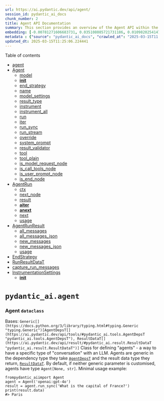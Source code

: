 ```yaml
---
url: https://ai.pydantic.dev/api/agent/
session_id: pydantic_ai_docs
chunk_number: 2
title: Agent API Documentation
summary: This section provides an overview of the Agent API within the Pydantic library, including a detailed table of contents with links to various functionalities such as the Agent class, its methods, and attributes like model, name, and end_strategy.
embedding: [-0.00781271606683731, 0.035108085721731186, 0.010982025414705276, -0.018008556216955185, 0.030906908214092255, 0.03400251269340515, 0.007370486855506897, -0.0067992741242051125, 0.01791028305888176, -0.021202433854341507, 0.006793132051825523, -0.06146986037492752, 0.004701756406575441, -0.04518108442425728, -0.01857362687587738, -0.03439560532569885, -0.01610451377928257, 0.021570958197116852, 0.022037755697965622, 0.053165778517723083, 0.046212952584028244, 0.0055892858654260635, 0.031496547162532806, 0.0003598870534915477, -0.009059556759893894, -0.005718269385397434, -0.011196997947990894, 0.039333831518888474, -0.011639227159321308, -0.009563206695020199, 0.04952967166900635, -0.015723705291748047, -0.014691837131977081, -0.0005074887303635478, 0.03218445926904678, -0.0050948490388691425, 0.017087245360016823, 0.027246233075857162, -0.004400794859975576, 0.033437442034482956, 0.010975883342325687, -0.029899608343839645, 0.05070894956588745, 0.03427276387810707, -0.03962865099310875, -0.016079945489764214, 0.004907515831291676, 0.03574686124920845, 0.009366660378873348, -0.0026456976775079966, -0.06731711328029633, 0.005033428315073252, 0.005650706589221954, 0.004062980879098177, -0.029039718210697174, 0.019273823127150536, -0.01135669182986021, 0.034248195588588715, 0.02673029899597168, -0.03835109993815422, -0.004929013084620237, 0.006025373004376888, 0.008770879358053207, 0.049480535089969635, -0.021607810631394386, -0.007118661887943745, -0.04338759928941727, 0.03913728520274162, -0.060831084847450256, 0.01377052627503872, 0.04979992285370827, 0.022897645831108093, -0.07542464882135391, -0.017271507531404495, -0.039456672966480255, -0.02945737913250923, 0.013205455616116524, 0.0590621680021286, 0.0031171017326414585, -0.03636106848716736, 0.007100235670804977, 0.019593210890889168, 0.008549764752388, 0.0030725717078894377, -0.004244172014296055, -0.03641020506620407, -0.02239399589598179, -0.044886264950037, -0.018807025626301765, -0.06672747433185577, -0.02439631149172783, -0.006040728185325861, -0.0046004122123122215, 0.026779435575008392, 0.07375400513410568, 0.027246233075857162, -0.0013121002120897174, -0.021263854578137398, 0.0028207467403262854, 0.005107133183628321, 0.03884246572852135, -0.014188187196850777, -0.045475903898477554, 0.02759018912911415, 0.0099562993273139, -0.010533654130995274, -0.032110754400491714, -0.016878414899110794, -0.060781948268413544, -0.012824647128582, -0.05306750535964966, 0.010662637650966644, 0.0138933677226305, 0.016890699043869972, -0.0947844609618187, -0.02037939615547657, -0.013475706800818443, 0.020096860826015472, 0.02972763031721115, -0.017541758716106415, -0.00021017403923906386, 0.036385636776685715, 0.011135577224195004, 0.012578964233398438, 0.049087442457675934, 0.01617821864783764, -0.016079945489764214, -0.05026672035455704, -0.003448773641139269, -0.036778729408979416, -0.00024050052161328495, -0.010576648637652397, -0.021816641092300415, -0.007057241164147854, -0.014016209170222282, -0.001497897901572287, -0.021337559446692467, -0.0051347725093364716, -0.033977944403886795, 0.01756632700562477, 0.0008429994340986013, -0.004606554284691811, -0.008746311068534851, 0.044935401529073715, 0.0029420526698231697, 0.03709811717271805, -0.04903830587863922, 0.049283988773822784, -0.01309489831328392, 0.05287095904350281, 0.0237943883985281, 0.05139686167240143, -0.04053767770528793, -0.016804710030555725, -0.006516738794744015, 0.03714725375175476, 0.003961636684834957, 0.01569913700222969, 0.043731555342674255, -0.06058540195226669, -0.0024813972413539886, 0.05024215206503868, -0.018794741481542587, -0.018659615889191628, -0.03019442781805992, -0.013930220156908035, -0.01791028305888176, -0.021964050829410553, -0.01791028305888176, -0.01678014174103737, 0.0008053792407736182, -0.007474902085959911, -0.024740267544984818, 0.032381005585193634, -0.014274176210165024, -0.05203563719987869, -0.0652533769607544, 0.013451138511300087, -0.03267582505941391, -0.045475903898477554, -0.016067661345005035, -0.01483924686908722, -0.038326531648635864, -0.04024285823106766, -0.013819662854075432, -0.01383194699883461, -0.0135002750903368, -0.011196997947990894, -0.015416601672768593, 0.03960408270359039, 0.033633988350629807, 0.0184507854282856, 0.05390282720327377, 0.03876876085996628, -0.03326546400785446, 0.008046114817261696, 0.030636657029390335, -0.02646004781126976, 0.042134616523981094, 0.023106476292014122, 0.018733320757746696, 0.0023370585404336452, 0.02298363484442234, 0.012075314298272133, 0.006178924813866615, -0.04810471087694168, 0.01770145259797573, 0.01289835199713707, -0.026632025837898254, -0.029015149921178818, 0.03466585651040077, -0.052084773778915405, -0.004164325073361397, -0.025673862546682358, -0.04795730113983154, 0.0026794790755957365, -0.061371587216854095, -0.004299450665712357, 0.0041458988562226295, 0.028843171894550323, -0.01669415272772312, 0.025403611361980438, 0.026607457548379898, -0.04461601376533508, -0.07950298488140106, 0.014556711539626122, -0.022688815370202065, -0.048940032720565796, -0.02372068352997303, 0.007444191724061966, -0.011731358245015144, -0.021018171682953835, 0.0056230672635138035, -0.0037773745134472847, 0.013291444629430771, -0.05272354930639267, 0.015244623646140099, -0.004495996981859207, 0.024359459057450294, -0.01757861115038395, -0.03306891769170761, 0.0011431932216510177, 0.020883046090602875, -0.01316860318183899, -0.01690298318862915, 0.03626279532909393, 0.02453143708407879, -0.03100518137216568, 0.05370628088712692, 0.044738855212926865, 0.03112802281975746, -0.006243416573852301, 0.017087245360016823, -0.04495996981859207, -0.029629357159137726, 0.01630106009542942, -0.01703810878098011, -0.025477316230535507, -0.032503847032785416, 0.03400251269340515, 0.020686499774456024, 0.0030249706469476223, 0.007401197217404842, -0.020895330235362053, -0.02232029102742672, -0.03606624901294708, -0.00604687025770545, -0.0312754325568676, -0.018622763454914093, -0.030710361897945404, 0.008383928798139095, -0.007315208204090595, 0.03682786598801613, -0.02499823458492756, -0.0376877561211586, 0.029039718210697174, 0.014323312789201736, 0.012302570976316929, 0.005524794105440378, -0.000948950182646513, -0.03289693966507912, 0.04722025245428085, 0.04523022100329399, 0.04122558981180191, -0.013672253116965294, 0.009655337780714035, -0.00390942906960845, -0.03761405125260353, -0.012984341010451317, 0.027172528207302094, 0.02766389399766922, 0.022222017869353294, 0.03773689270019531, -0.023094192147254944, 0.004972007591277361, -0.050610676407814026, 0.031029749661684036, 0.015416601672768593, 0.010846899822354317, -0.03613995388150215, 0.01001772005110979, 0.012548253871500492, 0.0024583644699305296, -0.017590895295143127, -0.00537738436833024, 0.0248631089925766, -0.021141013130545616, -0.005260684993118048, 0.042675118893384933, -0.01983889378607273, -0.009397370740771294, 0.07822543382644653, 0.0038203690201044083, -0.013291444629430771, -0.03346201032400131, -0.01410219818353653, 0.05891475826501846, -0.037245526909828186, 0.02926083281636238, -0.0069589680060744286, -0.05311664193868637, -0.016559027135372162, 0.058570802211761475, -0.012462264858186245, -0.04324018955230713, 0.010668779723346233, -0.02852378413081169, 0.027516484260559082, -0.03574686124920845, 0.028646625578403473, 0.011166287586092949, -0.030120722949504852, -0.022000903263688087, 0.03007158637046814, 0.026779435575008392, 0.015060361474752426, -0.04181522876024246, 0.02224658615887165, 0.006387755274772644, 0.055229514837265015, -0.03218445926904678, -0.02352413721382618, -0.027639325708150864, -0.0017535616643726826, -0.008070683106780052, 0.048202984035015106, 0.03508351743221283, 0.05680188536643982, -0.04569701850414276, -0.0024522223975509405, 0.004311734810471535, -0.009544780477881432, 0.00487680546939373, 0.030685793608427048, -0.04301907494664192, -0.010509085841476917, -0.02319246530532837, -0.0009596988093107939, -0.028744898736476898, 0.02859748899936676, -0.0664326548576355, -0.00928681343793869, 0.00082687649410218, 0.0002662204497028142, -0.060831084847450256, -0.01476554200053215, -0.02653375267982483, 0.005285253282636404, 0.01705039292573929, 0.02800785005092621, 0.0586690753698349, -0.01222886610776186, -0.030513815581798553, -0.016190502792596817, 0.01363540068268776, -0.024371743202209473, -0.05031585693359375, -0.0033781398087739944, 0.0035531888715922832, 0.012130592949688435, 0.026484616100788116, 0.03493610769510269, 0.010742484591901302, -0.008562048897147179, 0.047269389033317566, 0.04690086469054222, -0.023769820109009743, 0.023954082280397415, 0.004735537804663181, 0.03532920032739639, 0.05024215206503868, -0.03623822703957558, -0.013524843379855156, 0.0008652644464746118, -0.009815031662583351, 0.03292150795459747, -0.02003544010221958, -0.003688314463943243, 0.031496547162532806, -0.01369682140648365, -0.004449931439012289, 0.0026779435575008392, 0.008826158009469509, -0.00227256678044796, 0.01590796746313572, 0.0009351305197924376, 0.058963894844055176, 0.018549058586359024, 0.03520635887980461, 0.0034027080982923508, 0.07454019039869308, 0.0012967450311407447, 0.002011528704315424, -0.023499568924307823, -0.033314600586891174, -0.02960478886961937, -0.008844584226608276, -0.009661479853093624, 0.01697668805718422, 0.026632025837898254, -0.024887677282094955, -0.06888948380947113, 0.0055125099606812, 0.02960478886961937, -0.029899608343839645, 0.04191350191831589, 0.020833909511566162, -0.0063447607681155205, -0.04036569967865944, 0.03668045625090599, 0.015269191935658455, 0.04729395732283592, 0.0034518446773290634, -0.017799725756049156, -0.024543721228837967, -0.038056280463933945, -0.005484870634973049, 0.014790110290050507, -0.016718721017241478, 0.01678014174103737, 0.01789799891412258, -0.020133713260293007, 0.03835109993815422, 0.05975008010864258, -0.04749050363898277, -0.021804356947541237, -0.0004994272603653371, -0.04215918481349945, 0.05640879273414612, -0.05139686167240143, -0.029899608343839645, 0.01977747306227684, -0.07375400513410568, 0.023806672543287277, -0.03188963979482651, -0.055573470890522, 0.059504397213459015, 0.023548705503344536, 0.04690086469054222, 0.007247645407915115, 0.055622607469558716, -0.00882001593708992, -0.028155259788036346, 0.030636657029390335, -0.03763861954212189, 0.005448018200695515, 0.026975981891155243, -0.029899608343839645, -0.01896671950817108, 0.012701805680990219, 0.0324547104537487, -0.02921169623732567, 0.0005881034303456545, 0.0002057594247162342, 0.009477217681705952, 0.0025597086641937494, 0.02346271649003029, 0.020096860826015472, 0.009065698832273483, -0.013942504301667213, 0.04265055060386658, -0.02879403531551361, 0.002200397429987788, 0.032774098217487335, -0.027491915971040726, 0.030415542423725128, 0.003620751667767763, -0.06107676774263382, -0.01055822242051363, 0.007524038664996624, 0.006145143415778875, 0.007622311823070049, 0.06309136748313904, -0.012701805680990219, 0.085841603577137, 0.021067308261990547, 0.004800029564648867, 0.008187382481992245, -0.02044081687927246, -0.04211004823446274, 0.018991287797689438, -0.03171766176819801, 0.003823440056294203, 0.044861696660518646, 0.009163971990346909, -0.011307555250823498, -0.005758192855864763, -0.005534007214009762, -0.020735636353492737, 0.0497262179851532, -0.035722292959690094, 0.0160308089107275, 0.010662637650966644, 0.007646880112588406, 0.012787794694304466, -0.01663273200392723, -0.0035255495458841324, 0.0027009763289242983, -0.02252912148833275, 0.0195195060223341, 0.02499823458492756, -0.032651256769895554, -0.005632280372083187, -0.01723465509712696, 0.016534458845853806, 0.002949730260297656, 0.009907162748277187, -0.032381005585193634, -0.003660675138235092, 0.0037804455496370792, 0.03663131967186928, 0.009243818931281567, 0.024875393137335777, 0.0209813192486763, -0.019138697534799576, 0.023401295766234398, 0.0380808487534523, 0.05070894956588745, -0.04218375310301781, -0.02003544010221958, -0.02292221412062645, 0.024150628596544266, -0.03456758335232735, -0.008844584226608276, -0.0035439757630228996, -0.0001941470691235736, 0.014618132263422012, -0.0012614281149581075, -0.006719427183270454, 0.0032245879992842674, 0.0649094209074974, 0.015428885817527771, 0.03962865099310875, -0.04088163375854492, 0.03188963979482651, 7.087375706760213e-05, -0.008396212942898273, -0.0077144429087638855, 0.029973313212394714, -0.008199666626751423, 0.004096762277185917, -0.02150953747332096, 0.018389364704489708, -0.004459144547581673, -0.015944819897413254, 0.04282252863049507, 0.03763861954212189, -0.011909478344023228, -0.014863815158605576, 0.01022040843963623, 0.0036975275725126266, 0.01176206860691309, 0.0007017317693680525, -0.02445773221552372, -0.0012445374159142375, 0.0007036511669866741, 0.015060361474752426, -0.026558320969343185, -0.03874419257044792, 0.006529022939503193, 0.00407833606004715, -0.042060911655426025, 0.01470412127673626, 0.005337460897862911, 0.010920604690909386, -0.02359784208238125, -0.018868446350097656, 0.004695614334195852, -0.0037251668982207775, -0.033904239535331726, 0.002745506353676319, -0.011614658869802952, 0.012812362983822823, -0.03414992243051529, -0.05454160273075104, -0.002573528327047825, 0.022688815370202065, 0.005659919697791338, -0.056900158524513245, 0.03567315638065338, 0.030980613082647324, -0.01069334801286459, -0.03218445926904678, 0.0355503149330616, 0.002335523022338748, -0.015416601672768593, 0.010066856630146503, 0.012935204431414604, -0.05036499351263046, 0.0203056912869215, 0.01369682140648365, 0.01410219818353653, 0.0030940689612179995, -0.04137299954891205, -0.01703810878098011, 0.020698783919215202, -0.06500769406557083, 0.027762167155742645, 0.05979921668767929, -0.01730835996568203, 0.008641895838081837, 0.03193877637386322, -0.012523685581982136, 0.01303347758948803, -0.003728237934410572, 0.013672253116965294, -0.029187127947807312, 0.005985449533909559, -0.0184507854282856, 0.04097990691661835, -0.059504397213459015, 0.019875746220350266, 0.015048077329993248, 0.03267582505941391, -0.03348657861351967, -0.02091989852488041, -0.022271154448390007, -0.03621365875005722, -0.025231633335351944, -0.017947135493159294, 0.0014787039253860712, 0.04343673586845398, 0.015379749238491058, 0.0011831166921183467, -0.00167064368724823, -0.0006456853589043021, -0.0077942898496985435, -0.012142877094447613, 0.02117786556482315, -0.0245805736631155, -0.025379043072462082, -0.020133713260293007, -0.0031447410583496094, -0.008654179982841015, -0.0016261136624962091, 0.014740973711013794, -0.010195840150117874, -0.02638634294271469, 0.013573979958891869, 0.0295310840010643, -0.029580220580101013, 0.00989487860351801, 0.03908814862370491, -0.014986656606197357, -0.0037313089706003666, 0.020661931484937668, 0.026607457548379898, 0.020821625366806984, 0.022627394646406174, -0.0018886872567236423, -0.013598548248410225, -0.0018994358833879232, 0.030906908214092255, 0.037319231778383255, 0.003586970269680023, 0.003534762654453516, 0.005586214829236269, 0.005561646539717913, -0.03621365875005722, 0.015576295554637909, -0.010306397452950478, -0.012947488576173782, -0.055819153785705566, 0.03840023651719093, 0.05817770957946777, -0.020477669313549995, -0.019531790167093277, 0.030833203345537186, 0.022099176421761513, 0.045205652713775635, -0.005632280372083187, -0.014003925025463104, -0.041520409286022186, 0.031766798347234726, 0.03314262256026268, 0.01316860318183899, 0.008457633666694164, 0.009778179228305817, -0.015686852857470512, -0.036385636776685715, -0.04471428692340851, -0.013672253116965294, 0.007401197217404842, 0.012050746008753777, -0.021214717999100685, -0.011018877848982811, -0.020612794905900955, -0.009901020675897598, 0.014249607920646667, -0.041053611785173416, -0.019421232864260674, 0.0017765944357961416, -0.02090761438012123, 0.022959066554903984, -0.011510243639349937, -0.0069589680060744286, 0.00374052207916975, 0.04564788192510605, 0.0023109547328203917, -0.006731711328029633, -0.046950001269578934, 0.01584654673933983, -0.025108791887760162, 0.015686852857470512, 0.00975361093878746, -0.02419976517558098, -0.00955092255026102, 0.04043940454721451, -0.020158281549811363, 0.0092253927141428, 0.015514874830842018, 0.004879876505583525, -0.0003702518006321043, -0.036582183092832565, -0.024015503004193306, -0.02793414518237114, -0.06697315722703934, 0.033977944403886795, -0.032651256769895554, 0.002011528704315424, -0.007382771000266075, -0.02085847780108452, 0.0016061519272625446, 0.00721693504601717, -0.01623963937163353, 0.010767052881419659, -0.00855590682476759, 0.04658147692680359, -0.008132103830575943, 0.02084619365632534, -0.021595526486635208, 0.008113677613437176, -0.026484616100788116, -0.0010326359188184142, 0.040611382573843, 0.010404670611023903, 0.010742484591901302, -0.030685793608427048, -0.017664600163698196, 0.0005927099846303463, 0.015465738251805305, -0.01696440391242504, -0.024887677282094955, 0.0415695458650589, 0.01036167610436678, -0.035574883222579956, 0.005607712082564831, -0.013672253116965294, -0.03267582505941391, 0.010914462618529797, -0.031300000846385956, -0.010650353506207466, -0.010380102321505547, 0.01904042437672615, 0.023278454318642616, -0.0326266884803772, 0.01717323437333107, -0.0429208017885685, 0.008168956264853477, -0.0004007702227681875, 0.0029466592241078615, 0.006762421689927578, 0.00571519834920764, 0.02591954544186592, 0.0022863864433020353, 0.003233801107853651, 0.01556401140987873, -0.015183202922344208, -0.03139827400445938, -0.015244623646140099, -0.05252700299024582, 0.012664953246712685, 0.009096409194171429, -0.005005788989365101, 0.01776287332177162, 0.0027977139689028263, 0.011872625909745693, -0.05100376904010773, -0.00868489034473896, 0.01964234746992588, -0.024138344451785088, 0.047883596271276474, -0.03582056611776352, 0.02192719839513302, 0.03790887072682381, -0.018131397664546967, -0.025551021099090576, 0.005831897724419832, 0.009047272615134716, -0.012462264858186245, -0.012314855121076107, 0.02793414518237114, -0.016141366213560104, 0.015871115028858185, 0.004225745797157288, 0.03810541704297066, 0.004532849416136742, -0.029629357159137726, 0.01303347758948803, -0.06033971905708313, 0.010533654130995274, 0.0008944392902776599, 0.00768373254686594, -0.017222370952367783, 0.039333831518888474, 0.05100376904010773, -0.0035255495458841324, -0.021435832604765892, -0.03387967124581337, -0.006320192478597164, 0.032847803086042404, -0.03193877637386322, 0.03053838387131691, 0.02894144505262375, 0.04336303099989891, 0.020072292536497116, 0.002461435506120324, 0.022688815370202065, 0.005537078250199556, 0.010908320546150208, 0.01356169581413269, 0.03582056611776352, 0.005279111210256815, -0.031447410583496094, 0.014507574960589409, -0.0006299462984316051, 0.015269191935658455, 0.02800785005092621, 0.016608163714408875, 0.011872625909745693, 0.017074961215257645, 0.028376374393701553, -0.000592326105106622, -0.04088163375854492, 0.0024015503004193306, -0.0074073392897844315, 0.018622763454914093, -0.004440718330442905, 0.007597743533551693, -0.007757437415421009, -0.0013796630082651973, -0.007861852645874023, -0.00017216996639035642, -0.004692543298006058, 0.01896671950817108, 0.021079592406749725, -0.02230800688266754, -0.02299591898918152, 0.009980867616832256, -0.013942504301667213, 0.009317523799836636, 0.01657131128013134, 0.03788430243730545, 0.015920251607894897, -0.00263802008703351, -0.0028053915593773127, -0.008445349521934986, 0.03547661006450653, -0.038179121911525726, 0.010748626664280891, 0.011399686336517334, -0.030169859528541565, 0.020367112010717392, 0.011731358245015144, 0.011860341764986515, -0.01149181742221117, 0.03628736361861229, 7.437665772158653e-05, 0.010128277353942394, -0.0009873381350189447, 0.009133261628448963, -0.0594552606344223, -0.011651511304080486, -0.01977747306227684, 0.019888030365109444, 0.014519859105348587, -0.009944015182554722, 0.03790887072682381, -0.0039002159610390663, -0.020600510761141777, 0.026582889258861542, -0.03272496163845062, 0.04174152389168739, -0.04554960876703262, -0.018401648849248886, -0.02137441188097, 0.03252841532230377, 0.009974725544452667, 0.01377052627503872, -0.01971605233848095, 0.0005393507308326662, -0.024273470044136047, -0.01970376819372177, 0.08363045752048492, -0.019814325496554375, -0.05778461694717407, 0.008869152516126633, -0.02031797543168068, 0.01985117793083191, 0.0010902178473770618, -0.00037370671634562314, 0.008328650146722794, -0.0025474245194345713, -0.012044603936374187, -0.013144034892320633, -0.03955494612455368, -0.017074961215257645, 0.00936051830649376, 0.0216569472104311, -0.019322959706187248, 0.015920251607894897, -0.02397865056991577, 0.005791974253952503, 0.02459285780787468, -0.046483203768730164, -0.013180887326598167, -0.03655761480331421, 0.007401197217404842, -0.0338059663772583, 0.0005044176941737533, -0.02532990649342537, -0.06481114774942398, -0.0018165179062634706, -0.0019577855709940195, -0.021669231355190277, -0.001457974431104958, -0.00848834402859211, 0.021263854578137398, -0.003130921395495534, 0.0014057668158784509, 0.024961382150650024, -0.01630106009542942, 0.02492452971637249, 0.0003305202699266374, -0.025379043072462082, -0.005902531556785107, 0.0015692994929850101, -0.041201021522283554, 0.053951963782310486, -0.009428081102669239, 0.0060775806196033955, -0.003329003229737282, -0.01944580115377903, -0.023167897015810013, -0.02646004781126976, -0.00815053004771471, -0.018757889047265053, 0.00834707636386156, -0.02259054221212864, 0.006694858893752098, -0.016927551478147507, 0.04530392587184906, 0.06348446011543274, 0.051888227462768555, -0.01182963140308857, -0.026877708733081818, 0.05935698747634888, 0.020084576681256294, 0.002125157043337822, -0.0005980842979624867, 0.0053958105854690075, 0.0345921516418457, 0.025649294257164, -0.001887151738628745, 0.01222272403538227, -0.011811205185949802, 0.04817841574549675, 0.02579670399427414, -0.0021681515499949455, 0.002880631946027279, 0.024003218859434128, -0.0039186421781778336, 0.0023278454318642616, 0.037663187831640244, 0.001489452552050352, -0.0012360920663923025, -0.0006802345160394907, 0.024027787148952484, 0.021288422867655754, -0.017124097794294357, -0.03921099007129669, 0.05778461694717407, 0.06387755274772644, 0.01872103661298752, -0.009102551266551018, -0.008457633666694164, -0.0004456841270439327, -0.013266876339912415, -0.014397017657756805, -0.00955706462264061, -0.0052084773778915405, 0.02478940412402153, 0.027442779392004013, -0.020268838852643967, -0.0021497253328561783, -0.00504571245983243, 0.009526354260742664, -0.015158634632825851, -0.013868799433112144, -0.005325176753103733, 0.009200824424624443, 0.0231187604367733, 0.02192719839513302, 0.028032418340444565, 0.014384733512997627, 0.004898302722722292, -0.0065720174461603165, -0.012265718542039394, -0.009630769491195679, -0.0039524235762655735, -0.02064964734017849, 0.055229514837265015, -0.03727009519934654, 0.030489247292280197, -0.009342092089354992, 0.009864168241620064, -0.007671448402106762, 0.0018334086053073406, 0.0028560636565089226, -0.02372068352997303, -0.03921099007129669, 0.0060775806196033955, 0.014618132263422012, 0.01824195496737957, 0.03496067598462105, -0.019236970692873, -0.022209733724594116, -0.002817675704136491, 0.01122156623750925, 0.025379043072462082, -0.02432260662317276, 0.023278454318642616, -0.017468053847551346, 0.017652316018939018, 0.021337559446692467, 0.008451491594314575, -0.0004929013084620237, 0.008930573239922523, 0.03695070743560791, -0.007800431922078133, 0.0033750687725842, -0.027958713471889496, -0.036336500197649, 0.012701805680990219, 0.015576295554637909, 0.012523685581982136, 0.01449529081583023, -0.03589427098631859, 0.017087245360016823, 0.026902277022600174, 0.029948744922876358, 0.004609625320881605, -0.011743642389774323, -0.014089914038777351, -0.017947135493159294, -0.005036499351263046, -0.010036146268248558, -0.03648390993475914, -0.012370133772492409, 0.0006422304431907833, -0.0316685251891613, 0.006010017823427916, -0.023745251819491386, -0.028892308473587036, -0.035918839275836945, 0.016657300293445587, -0.011663795448839664, -0.010515227913856506, 2.519209374440834e-05, -0.020219702273607254, 0.00021727581042796373, 0.013070330023765564, -0.0007639202522113919, 0.026607457548379898, 0.017873430624604225, 0.00267180148512125, -0.004388510715216398, 0.012935204431414604, 0.010201982222497463, -0.018426217138767242, 0.014040777459740639, 0.004324018955230713, 0.005100991111248732, -0.007708300836384296, -0.03112802281975746, 0.016620447859168053, -0.0011124828597530723, -0.045475903898477554, -0.016276491805911064, 0.011018877848982811, -0.036189090460538864, 0.00942193903028965, 0.02299591898918152, -0.05233045667409897, -0.03100518137216568, -0.015871115028858185, 0.0029865826945751905, 0.011123293079435825, 0.033314600586891174, 0.026582889258861542, -0.030292700976133347, -0.002478326205164194, -0.025575589388608932, 0.0028483860660344362, 0.006059154402464628, 0.004781603347510099, -0.02212374471127987, 0.035304632037878036, 0.005917886737734079, -0.015883399173617363, 0.028818603605031967, -0.02867119386792183, -0.006108290981501341, -0.03616452217102051, -0.026484616100788116, -0.01577284187078476, -0.032700393348932266, -0.005884105339646339, -0.0326266884803772, -0.007364344783127308, -0.0030311127193272114, 0.01377052627503872, -0.012302570976316929, 0.009581632912158966, 0.02987504005432129, 0.018426217138767242, 0.005745908711105585, 0.0660395622253418, -0.008064541034400463, -0.042134616523981094, 0.03107888624072075, -0.008500628173351288, 0.017394348978996277, 0.010441523045301437, -0.005371242295950651, -0.01784886233508587, -0.013045761734247208, -0.01128912903368473, 0.025624725967645645, 0.010349391959607601, -0.0005443411646410823, 0.008936715312302113, -0.011332123540341854, -0.016387049108743668, -0.018819309771060944, 0.03201248124241829, -0.01644846983253956, 0.03294607624411583, 0.0509054958820343, -0.019679199904203415, -0.034248195588588715, 0.019666915759444237, 0.005257613956928253, 0.013119466602802277, -0.022430848330259323, 0.004766248166561127, 0.02680400386452675, 0.03876876085996628, -0.0006345528527162969, 0.0017704523634165525, -0.008899862878024578, -0.05547519773244858, 0.023069623857736588, 0.030047018080949783, -0.035304632037878036, 0.0008737097959965467, 0.011590090580284595, 0.012511401437222958, 0.009655337780714035, -0.04230659455060959, -0.03663131967186928, 0.003166238311678171, 0.01470412127673626, 0.03582056611776352, -0.034837834537029266, 0.021546389907598495, 0.005266827065497637, -0.0009666086407378316, -0.0003980830661021173, -0.006915973499417305, -0.005791974253952503, -0.007929415442049503, -0.05419764667749405, -0.012001609429717064, 0.029359105974435806, 0.009925588965415955, 0.03365855664014816, -0.00514705665409565, -0.004419221077114344, 0.0043670134618878365, 0.021730652078986168, -0.004222674760967493, -0.035181790590286255, 0.016743289306759834, -0.02057594247162342, 0.019617779180407524, 0.06829984486103058, 0.0029405171517282724, 0.004281024448573589, 0.02759018912911415, -0.019728336483240128, -0.006639580242335796, 0.024568289518356323, 0.022971350699663162, -0.04483712837100029, 0.007603885605931282, 0.033118054270744324, 0.017001256346702576, -0.01061964314430952, -0.015453454107046127, 0.013758242130279541, -0.042724255472421646, -0.02921169623732567, 0.009378944523632526, 0.0022648891899734735, -0.039997175335884094, 0.006467602215707302, 0.032577551901340485, -0.0026748725213110447, 0.003768161404877901, 0.03395337611436844, 0.008175098337233067, 0.015355180948972702, 0.022897645831108093, 0.00480924267321825, -0.01971605233848095, 0.024015503004193306, 0.012861499562859535, 0.005555504467338324, -0.025010518729686737, 0.010859183967113495, -0.006209635175764561, 0.020293407142162323, -0.026754867285490036, 0.002834566403180361, 0.0036453199572861195, -0.003319790121167898, -0.02665659412741661, 0.000777356035541743, -0.014949804171919823, -0.023413579910993576, 0.011418112553656101, -0.02346271649003029, -0.015735989436507225, -0.022037755697965622, -0.03139827400445938, -0.019666915759444237, 0.005220761522650719, 0.0030249706469476223, 0.014016209170222282, -0.0020499166566878557, -0.0012952095130458474, 0.030366405844688416, 0.024838540703058243, -0.02277480438351631, 0.0005689094541594386, -0.011841915547847748, -0.007266071625053883, -0.013131750747561455, 0.02411377616226673, -0.020539090037345886, -0.018893014639616013, 0.006565875373780727, 0.003983133938163519, -0.027811303734779358, -0.018340228125452995, -0.0020529876928776503, 0.020158281549811363, 0.028843171894550323, 0.026435479521751404, -0.018205102533102036, -0.003017293056473136, 0.010054572485387325, 0.017664600163698196, 0.00988873653113842, -0.012185871601104736, 0.010103709064424038, -0.003829582128673792, -0.017664600163698196, 0.013475706800818443, 0.0160308089107275, 0.02358555793762207, -0.032381005585193634, 0.02712339162826538, -0.029162559658288956, -0.005294466391205788, 0.0042933085933327675, 0.012173587456345558, 0.0027255446184426546, -0.029309969395399094, -0.011448822915554047, 0.006274126935750246, 0.01724693924188614, 0.004118259530514479, 0.001659895060583949, -0.01971605233848095, 0.016399333253502846, 0.01776287332177162, -0.0031217082869261503, 0.025084223598241806, 0.02999788150191307, 0.03970235586166382, -0.005392739549279213, 0.025157928466796875, -0.017025824636220932, 0.014667268842458725, -0.01336514949798584, -0.01556401140987873, 0.0028207467403262854, 0.01410219818353653, -0.012701805680990219, -0.023364443331956863, 0.013905651867389679, -0.03582056611776352, -0.0138933677226305, -0.016202786937355995, -0.03960408270359039, 0.02212374471127987, -0.009747468866407871, -0.006212706211954355, -0.016595879569649696, 0.005279111210256815, 0.05537692457437515, -0.02572299912571907, 0.001676785759627819, 0.045475903898477554, 0.01811911351978779, 0.006707143038511276, 0.017062677070498466, -0.031496547162532806, -0.005190051160752773, -0.00564763555303216, 0.010883752256631851, 0.010932888835668564, 0.015527158975601196, 0.022676531225442886, -0.01690298318862915, 0.0039923470467329025, 0.011737500317394733, 0.016583595424890518, -0.02712339162826538, 0.02786044031381607, 0.0020161352586001158, 0.034788697957992554, 0.006255700718611479, 0.017160950228571892, -0.04043940454721451, -0.004796958528459072, 0.003715953789651394, 0.021435832604765892, -0.025022802874445915, 0.008445349521934986, -0.04208547994494438, -0.00022092266590334475, 0.013414286077022552, -0.002533604856580496, 0.010208124294877052, 0.03675416111946106, 0.006940541788935661, 0.008162814192473888, -0.011135577224195004, -3.8220005080802366e-05, -0.012413128279149532, -0.03414992243051529, 0.0019301462452858686, 0.021607810631394386, -0.014949804171919823, -0.03026813268661499, 0.046532340347766876, -0.02820439636707306, -0.0041059753857553005, -0.00020633524400182068, 0.004102904349565506, 0.006731711328029633, -0.010386244393885136, -0.015158634632825851, 0.0008929037721827626, 0.03626279532909393, -0.003869505599141121, -0.033044349402189255, -0.01711181364953518, 0.044468604028224945, -0.01724693924188614, -0.007063383236527443, -0.0070265308022499084, -0.014532143250107765, 0.02532990649342537, -0.01938438042998314, -0.0009197753388434649, -0.005266827065497637, 0.01965463161468506, 0.006280269008129835, 0.011055730283260345, -0.04930855706334114, 0.00044491636799648404, -0.05292009562253952, -0.0044806418009102345, 0.024838540703058243, 0.005494083743542433, -0.019298391416668892, -0.00023954082280397415, -0.00457891495898366, 0.02665659412741661, 0.01222886610776186, -0.014470722526311874, 0.014016209170222282, -0.02411377616226673, -0.006977394223213196, 0.015453454107046127, 0.012198155745863914, -0.024224333465099335, 0.007069525308907032, -0.003005008911713958, 0.0026042386889457703, 0.011104866862297058, 0.033584851771593094, 0.023904945701360703, 0.010539796203374863, 0.005733624566346407, 0.028425510972738266, -0.020133713260293007, 0.012013893574476242, 0.016350196674466133, -0.012738658115267754, 0.018819309771060944, -0.04429662600159645, -0.019396664574742317, -0.011442680843174458, -0.017099529504776, 0.03901444375514984, 0.006559733301401138, -2.190512532251887e-05, 0.024887677282094955, -0.02633720636367798, 0.031643956899642944, -0.055573470890522, 0.006676432676613331, 0.033707693219184875, 0.011203140020370483, 8.862818503985181e-05, -0.03756491467356682, 0.02840094268321991, 0.04034113138914108, 0.008611185476183891, -0.019814325496554375, -0.0020422390662133694, -0.004400794859975576, 0.0227256678044796, 0.003946281503885984, 0.032970644533634186, -0.014421585947275162, 0.03407621756196022, 0.02412606030702591, -0.02424890175461769, 0.028155259788036346, 0.020760204643011093, 0.005693701095879078, 0.013389717787504196, 0.023904945701360703, 0.02879403531551361, 0.003500981256365776, 0.013402001932263374, 0.022025471553206444, -0.006584301590919495, -0.009409654885530472, 0.020133713260293007, 0.007296781986951828, -0.035452041774988174, -0.03348657861351967, 0.004962794482707977, -0.011203140020370483, 0.0007424229988828301, 0.00788027886301279, 0.01222886610776186, -0.01536746509373188, -0.007198508828878403, 0.003983133938163519, -0.012044603936374187, 0.030759498476982117, 0.035378336906433105, -0.015944819897413254, 0.009649195708334446, -0.014802394434809685, -0.00708180945366621, 0.005570859648287296, -0.014470722526311874, -0.00027773683541454375, -0.018352512270212173, 0.002283315407112241, 0.009612343274056911, 0.007266071625053883, -0.036926139146089554, 0.012351707555353642, -0.0030710361897945404, 0.011952472850680351, 0.011061872355639935, 0.015920251607894897, -0.019298391416668892, 0.00815053004771471, 0.021902630105614662, -0.051347725093364716, -0.010902178473770618, 0.01764003187417984, -0.012271860614418983, -0.017750589177012444, 0.0295310840010643, -0.04274882376194, 0.01128912903368473, -0.04825212061405182, 0.01764003187417984, -0.0029343750793486834, -0.012259576469659805, -0.002478326205164194, -0.0028115336317569017, 0.01008528284728527, -0.008525196462869644]
metadata : {"source": "pydantic_ai_docs", "crawled_at": "2025-03-15T11:25:06.221366", "url_path": "/api/agent/", "chunk_size": 4958}
updated_dt: 2025-03-15T11:25:06.224441
---
```

Table of contents 
  * [ agent  ](https://ai.pydantic.dev/api/agent/#pydantic_ai.agent)
  * [ Agent  ](https://ai.pydantic.dev/api/agent/#pydantic_ai.agent.Agent)
    * [ model  ](https://ai.pydantic.dev/api/agent/#pydantic_ai.agent.Agent.model)
    * [ __init__  ](https://ai.pydantic.dev/api/agent/#pydantic_ai.agent.Agent.__init__)
    * [ end_strategy  ](https://ai.pydantic.dev/api/agent/#pydantic_ai.agent.Agent.end_strategy)
    * [ name  ](https://ai.pydantic.dev/api/agent/#pydantic_ai.agent.Agent.name)
    * [ model_settings  ](https://ai.pydantic.dev/api/agent/#pydantic_ai.agent.Agent.model_settings)
    * [ result_type  ](https://ai.pydantic.dev/api/agent/#pydantic_ai.agent.Agent.result_type)
    * [ instrument  ](https://ai.pydantic.dev/api/agent/#pydantic_ai.agent.Agent.instrument)
    * [ instrument_all  ](https://ai.pydantic.dev/api/agent/#pydantic_ai.agent.Agent.instrument_all)
    * [ run  ](https://ai.pydantic.dev/api/agent/#pydantic_ai.agent.Agent.run)
    * [ iter  ](https://ai.pydantic.dev/api/agent/#pydantic_ai.agent.Agent.iter)
    * [ run_sync  ](https://ai.pydantic.dev/api/agent/#pydantic_ai.agent.Agent.run_sync)
    * [ run_stream  ](https://ai.pydantic.dev/api/agent/#pydantic_ai.agent.Agent.run_stream)
    * [ override  ](https://ai.pydantic.dev/api/agent/#pydantic_ai.agent.Agent.override)
    * [ system_prompt  ](https://ai.pydantic.dev/api/agent/#pydantic_ai.agent.Agent.system_prompt)
    * [ result_validator  ](https://ai.pydantic.dev/api/agent/#pydantic_ai.agent.Agent.result_validator)
    * [ tool  ](https://ai.pydantic.dev/api/agent/#pydantic_ai.agent.Agent.tool)
    * [ tool_plain  ](https://ai.pydantic.dev/api/agent/#pydantic_ai.agent.Agent.tool_plain)
    * [ is_model_request_node  ](https://ai.pydantic.dev/api/agent/#pydantic_ai.agent.Agent.is_model_request_node)
    * [ is_call_tools_node  ](https://ai.pydantic.dev/api/agent/#pydantic_ai.agent.Agent.is_call_tools_node)
    * [ is_user_prompt_node  ](https://ai.pydantic.dev/api/agent/#pydantic_ai.agent.Agent.is_user_prompt_node)
    * [ is_end_node  ](https://ai.pydantic.dev/api/agent/#pydantic_ai.agent.Agent.is_end_node)
  * [ AgentRun  ](https://ai.pydantic.dev/api/agent/#pydantic_ai.agent.AgentRun)
    * [ ctx  ](https://ai.pydantic.dev/api/agent/#pydantic_ai.agent.AgentRun.ctx)
    * [ next_node  ](https://ai.pydantic.dev/api/agent/#pydantic_ai.agent.AgentRun.next_node)
    * [ result  ](https://ai.pydantic.dev/api/agent/#pydantic_ai.agent.AgentRun.result)
    * [ __aiter__  ](https://ai.pydantic.dev/api/agent/#pydantic_ai.agent.AgentRun.__aiter__)
    * [ __anext__  ](https://ai.pydantic.dev/api/agent/#pydantic_ai.agent.AgentRun.__anext__)
    * [ next  ](https://ai.pydantic.dev/api/agent/#pydantic_ai.agent.AgentRun.next)
    * [ usage  ](https://ai.pydantic.dev/api/agent/#pydantic_ai.agent.AgentRun.usage)
  * [ AgentRunResult  ](https://ai.pydantic.dev/api/agent/#pydantic_ai.agent.AgentRunResult)
    * [ all_messages  ](https://ai.pydantic.dev/api/agent/#pydantic_ai.agent.AgentRunResult.all_messages)
    * [ all_messages_json  ](https://ai.pydantic.dev/api/agent/#pydantic_ai.agent.AgentRunResult.all_messages_json)
    * [ new_messages  ](https://ai.pydantic.dev/api/agent/#pydantic_ai.agent.AgentRunResult.new_messages)
    * [ new_messages_json  ](https://ai.pydantic.dev/api/agent/#pydantic_ai.agent.AgentRunResult.new_messages_json)
    * [ usage  ](https://ai.pydantic.dev/api/agent/#pydantic_ai.agent.AgentRunResult.usage)
  * [ EndStrategy  ](https://ai.pydantic.dev/api/agent/#pydantic_ai.agent.EndStrategy)
  * [ RunResultDataT  ](https://ai.pydantic.dev/api/agent/#pydantic_ai.agent.RunResultDataT)
  * [ capture_run_messages  ](https://ai.pydantic.dev/api/agent/#pydantic_ai.agent.capture_run_messages)
  * [ InstrumentationSettings  ](https://ai.pydantic.dev/api/agent/#pydantic_ai.agent.InstrumentationSettings)
    * [ __init__  ](https://ai.pydantic.dev/api/agent/#pydantic_ai.agent.InstrumentationSettings.__init__)


# `pydantic_ai.agent`
###  Agent `dataclass`
Bases: `Generic[](https://docs.python.org/3/library/typing.html#typing.Generic "typing.Generic")[AgentDepsT[](https://ai.pydantic.dev/api/tools/#pydantic_ai.tools.AgentDepsT "pydantic_ai.tools.AgentDepsT"), ResultDataT[](https://ai.pydantic.dev/api/result/#pydantic_ai.result.ResultDataT "pydantic_ai.result.ResultDataT")]`
Class for defining "agents" - a way to have a specific type of "conversation" with an LLM.
Agents are generic in the dependency type they take [`AgentDepsT`](https://ai.pydantic.dev/api/tools/#pydantic_ai.tools.AgentDepsT) and the result data type they return, [`ResultDataT`](https://ai.pydantic.dev/api/result/#pydantic_ai.result.ResultDataT).
By default, if neither generic parameter is customised, agents have type `Agent[None, str]`.
Minimal usage example:
```
frompydantic_aiimport Agent
agent = Agent('openai:gpt-4o')
result = agent.run_sync('What is the capital of France?')
print(result.data)
#> Paris
